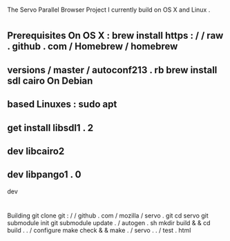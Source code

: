 #
#
The
Servo
Parallel
Browser
Project
I
currently
build
on
OS
X
and
Linux
.
#
#
#
Prerequisites
On
OS
X
:
brew
install
https
:
/
/
raw
.
github
.
com
/
Homebrew
/
homebrew
-
versions
/
master
/
autoconf213
.
rb
brew
install
sdl
cairo
On
Debian
-
based
Linuxes
:
sudo
apt
-
get
install
libsdl1
.
2
-
dev
libcairo2
-
dev
libpango1
.
0
-
dev
#
#
#
Building
git
clone
git
:
/
/
github
.
com
/
mozilla
/
servo
.
git
cd
servo
git
submodule
init
git
submodule
update
.
/
autogen
.
sh
mkdir
build
&
&
cd
build
.
.
/
configure
make
check
&
&
make
.
/
servo
.
.
/
test
.
html
